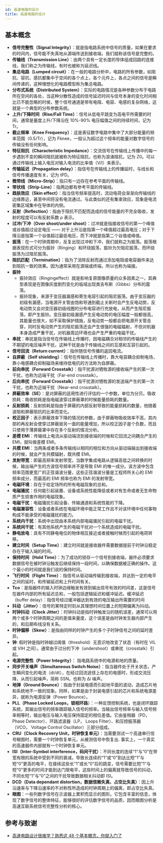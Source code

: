 ```yaml
---
id: 高速电路的设计
title: 高速电路的设计
---
```


## 基本概念

- **信号完整性（Signal Integrity）**：就是指电路系统中信号的质量，如果在要求的时间内，信号能不失真地从源端传送到接收端，我们就称该信号是完整的。
- **传输线（Transmission Line）**：由两个具有一定长度的导体组成回路的连接线，我们称之为传输线，有时也被称为延迟线。
- **集总电路（Lumped circuit）**：在一般的电路分析中，电路的所有参数，如阻抗、容抗、感抗都集中于空间的各个点上，各个元件上，各点之间的信号是瞬间传递的，这种理想化的电路模型称为集总电路。
- **分布式系统（Distributed System）**：实际的电路情况是各种参数分布于电路所在空间的各处，当这种分散性造成的信号延迟时间与信号本身的变化时间相比已不能忽略的时侯，整个信号通道是带有电阻、电容、电感的复杂网络，这就是一个典型的分布参数系统。
- **上升/下降时间（Rise/Fall Time）**：信号从低电平跳变为高电平所需要的时间，通常是量度上升/下降沿在 10%-90% 电压幅值之间的持续时间，记为 Tr。
- **截止频率（Knee Frequency）**：这是表征数字电路中集中了大部分能量的频率范围（0.5/Tr），记为 Fknee，一般认为超过这个频率的能量对数字信号的传输没有任何影响。
- **特征阻抗（Characteristic Impedance）**：交流信号在传输线上传播中的每一步遇到不变的瞬间阻抗就被称为特征阻抗，也称为浪涌阻抗，记为 Z0。可以通过传输线上输入电压对输入电流的比率值（V/I）来表示。
- **传输延迟（Propagation delay）**：指信号在传输线上的传播延时，与线长和信号传播速度有关，记为 tPD。
- **微带线（Micro-Strip）**：指只有一边存在参考平面的传输线。
- **带状线（Strip-Line）**：指两边都有参考平面的传输线。
- **趋肤效应（Skin effect）**：指当信号频率提高时，流动电荷会渐渐向传输线的边缘靠近，甚至中间将没有电流通过。与此类似的还有集束效应，现象是电流密集区域集中在导体的内侧。
- **反射（Reflection）**：指由于阻抗不匹配而造成的信号能量的不完全吸收，发射的程度可以有反射系数 ρ 表示。
- **过冲/下冲（Over shoot/under shoot）**：过冲就是指接收信号的第一个峰值或谷值超过设定电压 —— 对于上升沿是指第一个峰值超过最高电压；对于下降沿是指第一个谷值超过最低电压，而下冲就是指第二个谷值或峰值。
- **振荡**：在一个时钟周期中，反复出现过冲和下冲，我们就称之为振荡。振荡根据表现形式可分为振铃（Ringing）和环绕振荡，振铃为欠阻尼振荡，而环绕振荡为过阻尼振荡。
- **阻抗匹配（Termination）**：指为了消除反射而通过添加电阻或电容器件来达到阻抗一致的效果。因为通常采用在源端或终端，所以也称为端接。
- **振铃**
  - 振铃效应（Ringingeffect）就是影响复原图像质量的众多因素之一，其典型表现是在图像灰度剧烈变化的临域出现类吉布斯（Gibbs）分布的震荡。
  - 振铃现象，来源于变压器漏感和寄生电容引起的阻尼振荡。由于变压器的初级有漏感，当电源开关管由饱和导通到截止关断时会产生反电动势，反电动势又会对变压器初级线圈的分布电容进行充放电，从而产生阻尼振荡，即产生振铃。变压器初级漏感产生反电动势的电压幅度一般都很高，其能量也很大，如不采取保护措施，反电动势一般都会把电源开关管击穿，同时反电动势产生的阻尼振荡还会产生很强的电磁辐射，不但对机器本身造成严重干扰，对机器周边环境也会产生严重的电磁干扰。
- **串扰**：串扰是指当信号在传输线上传播时，因电磁耦合对相邻的传输线产生的不期望的电压噪声干扰，这种干扰是由于传输线之间的互感和互容引起的。
- **信号回流（Return current）**：指伴随信号传播的返回电流。
- **自屏蔽（Self shielding）**：信号在传输线上传播时，靠大电容耦合抑制电场，靠小电感耦合抑制磁场来维持低电抗的方法称为自屏蔽。
- **前向串扰（Forward Crosstalk）**：指干扰源对牺牲源的接收端产生的第一次干扰，也称为远端干扰（Far-end crosstalk）。
- **后向串扰（Forward Crosstalk）**：指干扰源对牺牲源的发送端产生的第一次干扰，也称为近端干扰（Near-end crosstalk）。
- **屏蔽效率（SE）**：是对屏蔽的适用性进行评估的一个参数，单位为分贝。吸收损耗：吸收损耗是指电磁波穿过屏蔽罩的时候能量损耗的数量。
- **反射损耗**：反射损耗是指由于屏蔽的内部反射导致的能量损耗的数量，他随着波阻和屏蔽阻抗的比率而变化。
- **校正因子**：表示屏蔽效率下降的情况的参数，由于屏蔽物吸收效率不高，其内部的再反射会使穿过屏蔽层另一面的能量增加，所以校正因子是个负数，而且只使用于薄屏蔽罩中存在多个反射的情况分析。
- **差模 EMI**：传输线上电流从驱动端流到接收端的时候和它回流之间耦合产生的 EMI，就叫做差模 EMI。
- **共模 EMI**：当两条或者多条传输线以相同的相位和方向从驱动端输出到接收端的时候，就会产生共模辐射，既共模 EMI。
- **发射带宽**：即最高频率发射带宽，当数字集成电路从逻辑高低之间转换的时候，输出端产生的方波信号频率并不是导致 EMI 的唯一成分。该方波中包含频率范围更宽广的正弦谐波分量，这些正弦谐波分量是工程师所关心的 EMI 频率成分，而最高的 EMI 频率也称为 EMI 的发射带宽。
- **电磁环境**：存在于给定场所的所有电磁现象的总和。
- **电磁骚扰**：任何能引起装置、设备或系统性能降低或者对有生命或者无生命物质产生损害作用的电磁现象。
- **电磁干扰**：电磁骚扰引起设备、传输通道和系统性能的下降。
- **电磁兼容性**：设备或者系统在电磁环境中能正常工作且不对该环境中任何事物构成不能承受的电磁骚扰的能力。
- **系统内干扰**：系统中出现由本系统内部电磁骚扰引起的电磁干扰。
- **系统间干扰**：有其他系统产生的电磁干扰对一个系统造成的电磁干扰。
- **静电放电**：具有不同静电电位的物体相互接近或者接触时候而引起的电荷转移。
- **建立时间（Setup Time）**：建立时间就是接收器件需要数据提前于时钟沿稳定存在于输入端的时间。
- **保持时间（Hold Time）**：为了成功的锁存一个信号到接收端，器件必须要求数据信号在被时钟沿触发后继续保持一段时间，以确保数据被正确的操作。这个最小的时间就是我们说的保持时间。
- **飞行时间（Flight Time）**：指信号从驱动端传输到接收端，并达到一定的电平之间的延时，和传输延迟和上升时间有关。
- **Tco**：是指器件的输入时钟边缘触发有效到输出信号有效的时间差，这是信号在器件内部的所有延迟总和，一般包括逻辑延迟和缓冲延迟。缓冲延迟（buffer delay）：指信号经过缓冲器达到有效的电压输出所需要的时间
- **抖动（Jitter）**：信号的某特定时刻从其理想时间位置上的短期偏离为抖动。
- **时钟抖动（Clock Jitter）**：时钟抖动是指时钟触发沿的随机误差，通常可以用两个或多个时钟周期之间的差值来量度，这个误差是由时钟发生器内部产生的，和后期布线没有关系。
- **时钟偏移（Skew）**：是指由同样的时钟产生的多个子时钟信号之间的延时差异。
- **钟**: 假时钟是指时钟越过阈值（threshold）无意识地改变了状态（有时在 VIL 或 VIH 之间）。通常由于过分的下冲（undershoot）或串扰（crosstalk）引起。
- **电源完整性（Power Integrity）**： 指电路系统中的电源和地的质量。
- **同步开关噪声（Simultaneous Switch Noise）**：指当器件处于开关状态，产生瞬间变化的电流（di/dt），在经过回流途径上存在的电感时，形成交流压降，从而引起噪声，简称 SSN。也称为 Δi 噪声。
- **地弹（Ground Bounce）**：指由于封装电感而引起地平面的波动，造成芯片地和系统地不一致的现象。同样，如果是由于封装电感引起的芯片和系统电源差异，就称为电源反弹（Power Bounce）。
- **PLL（Phase Locked Loops，锁相环路**）：一种反馈控制系统，也是闭环跟踪系统，其输出信号的频率跟踪输入信号的频率。当输出信号频率与输入信号频率相等时，输出电压与输入电压保持固定的相位差值。它由鉴相器（PD， Phase Detector）、环路滤波器（LP， Loops Filter）、和压控振荡器（VCO， Voltage Control Oscillator）三部分组成。
- **CRU（Clock Recovery Unit，时钟恢复单元）**：当需要测试一个高速串行信号眼图时，需要一个时钟恢复单元，从被测信号中恢复出. 事实上，一个真实的高速器件内部就有一个时钟恢复单元。
- **ISI（Inter-Symbol interference，码间干扰）**：不同长度的连续“1”与“0”在带宽有限的系统中受到不同的衰减，导致长连续的“1”或“0”到达比短“1”与短“0”更高的电平，在接续这些长“1”或长“0”后的跳变，信号需要比短“1”与短“0”更多的时间才能到达门限电平，这些时间上的偏离就导致信号的抖动，不同长短“1”与“0”之间的干扰导致数据相关抖动即 ISI。
- **DCD（Data dependant distortion，数据信赖失真、占空比失真）**：因上升沿速率与下降沿速率的不对称性所造成的时钟周期上的偏离，即占空比失真。
- **眼图**：一些列数字信号在示波器上累积而显示的图形。它包含丰富的信息，体现了数字信号的整体特征，能够很好的评估数字信号的品质，因而眼图分析是高速互联系统信号完整性分析的核心。

## 参考与致谢

- [高速电路设计很难学？熟悉这 48 个基本概念，你就入门了](http://murata.eetrend.com/article/2019-07/1002919.html)
